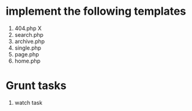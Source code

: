 # implement the following templates

1. 404.php X
2. search.php
3. archive.php
4. single.php
5. page.php
6. home.php

# Grunt tasks

1. watch task
